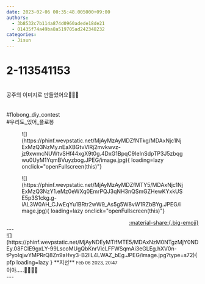 ```yaml
---
date: 2023-02-06 00:35:48.005000+09:00
authors:
  - 3b8532c7b114a874d0960adede18de21
  - 01435f74a49ba8a519705ad242348232
categories:
  - Jisun
---
```


# 2-113541153

<div class="post-container" markdown="1">
<div class="content-container md-sidebar__scrollwrap" markdown="1">

<br>공주의 이미지로 만들었어요🏰🤍✨<br> <br><br>\#flobong_diy_contest<br>\#우리도_있어_플로봉 
<figure markdown="1">
![](https://phinf.wevpstatic.net/MjAyMzAyMDZfNTkg/MDAxNjc1NjExMzQ3NzMy.nEaXBGtvVlRj2mvkwvz-jz9xwmcNUWtvSHf44xgX9t0g.4DxG1BpqC9IeInSdpTP3J5zbqgwu0UyM1YqmBVuyzbog.JPEG/image.jpg){ loading=lazy onclick="openFullscreen(this)"}
</figure>

<figure markdown="1">
![](https://phinf.wevpstatic.net/MjAyMzAyMDZfMTY5/MDAxNjc1NjExMzQ3NzY1.eMz0eWXq0EmrPQJ3qNH3nQSmGZHewKYxkUSE5p3S1ckg.g-iAL3W0AH_CJwEqYu1BRtr2wW9_As5g5W8vW1RZbBYg.JPEG/image.jpg){ loading=lazy onclick="openFullscreen(this)"}
</figure>


</div>
</div>

<div style="text-align: right;" markdown="1">
<a href="https://weverse.io/fromis9/fanpost/2-113541153" style="text-align: right;">:material-share:{.big-emoji}</a>
</div>
---

<div class="comments-container md-sidebar__scrollwrap" markdown="1">
<div class="comment" markdown="1">
<div class='id-container' markdown="1">
![](https://phinf.wevpstatic.net/MjAyNDEyMTlfMTE5/MDAxNzM0NTgzMjY0NDEy.08FClE9gxLY-99LscoMUgQbKnrVicLFFWSqmAi3eGLEg.hXV0n-tPyoIqjwYMPRrQ8Zn9aHvy3-B2llL4LWAZ_bEg.JPEG/image.jpg?type=s72){ pfp loading=lazy }
**<span class="artist">지선</span>** <small>Feb 06 2023, 20:47</small><br>
</div>
<div class='comment-body' markdown="1">
이야.....👏🏻👏🏻
</div>
</div>
</div>
---
